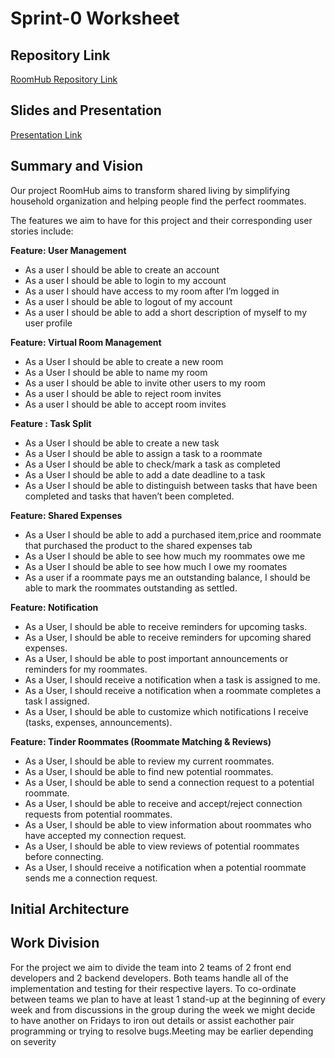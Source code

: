 # **Sprint-0 Worksheet**

## **Repository Link**
[RoomHub Repository Link](https://github.com/WilliamOdumah/RoomHub)

## **Slides and Presentation**
[Presentation Link](https://future-choice.my.canva.site/roomhub)

## **Summary and Vision**
Our project RoomHub aims to transform shared living by simplifying household organization and helping people find the perfect roommates.

The features we aim to have for this project and their corresponding user stories include:

**Feature: User Management**

* As a user I should be able to create an account
* As a user I should be able to login to my account
* As a user I should have access to my room after I’m logged in
* As a user I should be able to logout of my account
* As a user I should be able to add a short description of myself to my user profile

**Feature: Virtual Room Management**

* As a User I should be able to create a new room
* As a User I should be able to name my room
* As a user I should be able to invite other users to my room
* As a user I should be able to reject room invites
* As a user I should be able to accept room invites


**Feature : Task Split**

* As a User I should be able to create a new task
* As a User I should be able to assign a task to a roommate
* As a User I should be able to check/mark a task as completed
* As a User I should be able to add a date deadline to a task
* As a User I should be able to distinguish between tasks that have been completed and tasks that haven’t been completed.

**Feature: Shared Expenses**

* As a User I should be able to add a purchased item,price and roommate that purchased the product to the shared expenses tab
* As a User I should be able to see how much my roommates owe me
* As a User I should be able to see how much I owe my roomates
* As a user if a roommate pays me an outstanding balance, I should be able to mark the roommates outstanding as settled.


**Feature: Notification**

* As a User, I should be able to receive reminders for upcoming tasks.
* As a User, I should be able to receive reminders for upcoming shared expenses.
* As a User, I should be able to post important announcements or reminders for my roommates.
* As a User, I should receive a notification when a task is assigned to me.
* As a User, I should receive a notification when a roommate completes a task I assigned.
* As a User, I should be able to customize which notifications I receive (tasks, expenses, announcements).


**Feature: Tinder Roommates (Roommate Matching & Reviews)**

* As a User, I should be able to review my current roommates.
* As a User, I should be able to find new potential roommates.
* As a User, I should be able to send a connection request to a potential roommate.
* As a User, I should be able to receive and accept/reject connection requests from potential roommates.
* As a User, I should be able to view information about roommates who have accepted my connection request.
* As a User, I should be able to view reviews of potential roommates before connecting.
* As a User, I should receive a notification when a potential roommate sends me a connection request.

## **Initial Architecture**

## **Work Division**
For the project we aim to divide the team into 2 teams of 2 front end developers and 2 backend developers. Both teams handle all of the implementation and testing for their respective layers. To co-ordinate between teams we plan to have at least 1 stand-up at the beginning of every week and from discussions in the group during the week we might decide to have another on Fridays to iron out details or assist eachother pair programming or trying to resolve bugs.Meeting may be earlier depending on severity